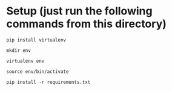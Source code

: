 # Setup (just run the following commands from this directory)

```
pip install virtualenv

mkdir env

virtualenv env

source env/bin/activate

pip install -r requirements.txt
```

